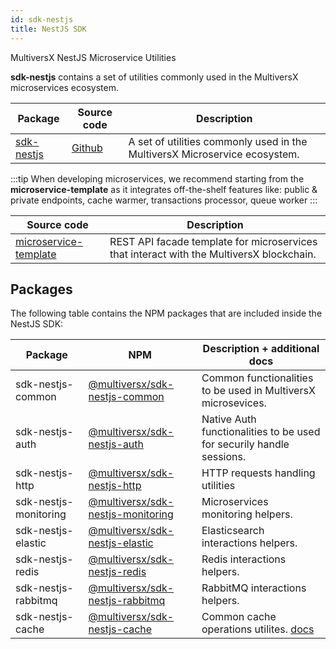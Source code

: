 ```yaml
---
id: sdk-nestjs
title: NestJS SDK
---
```


MultiversX NestJS Microservice Utilities

**sdk-nestjs** contains a set of utilities commonly used in the MultiversX microservices ecosystem.

| Package                                                            | Source code                                           | Description                                                                |
|--------------------------------------------------------------------|-------------------------------------------------------|----------------------------------------------------------------------------|
| [sdk-nestjs](https://www.npmjs.com/package/@multiversx/sdk-nestjs) | [Github](https://github.com/multiversx/mx-sdk-nestjs) | A set of utilities commonly used in the MultiversX Microservice ecosystem. |

:::tip
When developing microservices, we recommend starting from the **microservice-template** as it integrates off-the-shelf features like: public & private endpoints, cache warmer, transactions processor, queue worker
:::

| Source code                                                                | Description                                                                              |
|----------------------------------------------------------------------------|------------------------------------------------------------------------------------------|
| [microservice-template](https://github.com/multiversx/mx-template-service) | REST API facade template for microservices that interact with the MultiversX blockchain. |

[comment]: # (mx-context-auto)

## Packages

The following table contains the NPM packages that are included inside the NestJS SDK:

| Package               | NPM                                                                                                  | Description  + additional docs                                                       |
|-----------------------|------------------------------------------------------------------------------------------------------|--------------------------------------------------------------------------------------|
| sdk-nestjs-common     | [@multiversx/sdk-nestjs-common](https://www.npmjs.com/package/@multiversx/sdk-nestjs-common)         | Common functionalities to be used in MultiversX microsevices.                        |
| sdk-nestjs-auth       | [@multiversx/sdk-nestjs-auth](https://www.npmjs.com/package/@multiversx/sdk-nestjs-auth)             | Native Auth functionalities to be used for securily handle sessions.                 |
| sdk-nestjs-http       | [@multiversx/sdk-nestjs-http](https://www.npmjs.com/package/@multiversx/sdk-nestjs-http)             | HTTP requests handling utilities                                                     |
| sdk-nestjs-monitoring | [@multiversx/sdk-nestjs-monitoring](https://www.npmjs.com/package/@multiversx/sdk-nestjs-monitoring) | Microservices monitoring helpers.                                                    |
| sdk-nestjs-elastic    | [@multiversx/sdk-nestjs-elastic](https://www.npmjs.com/package/@multiversx/sdk-nestjs-elastic)       | Elasticsearch interactions helpers.                                                  |
| sdk-nestjs-redis      | [@multiversx/sdk-nestjs-redis](https://www.npmjs.com/package/@multiversx/sdk-nestjs-redis)           | Redis interactions helpers.                                                          |
| sdk-nestjs-rabbitmq   | [@multiversx/sdk-nestjs-rabbitmq](https://www.npmjs.com/package/@multiversx/sdk-nestjs-rabbitmq)     | RabbitMQ interactions helpers.                                                       |
| sdk-nestjs-cache      | [@multiversx/sdk-nestjs-cache](https://www.npmjs.com/package/@multiversx/sdk-nestjs-cache)           | Common cache operations utilites. [docs](/sdk-and-tools/sdk-nestjs/sdk-nestjs-cache) |


